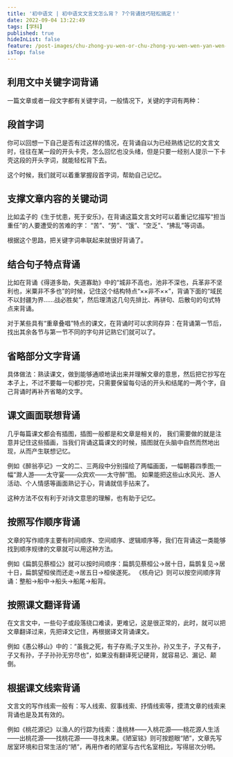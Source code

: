 ```yaml
---
title: '初中语文 | 初中语文文言文怎么背？ 7个背诵技巧轻松搞定！'
date: 2022-09-04 13:22:49
tags: [学科]
published: true
hideInList: false
feature: /post-images/chu-zhong-yu-wen-or-chu-zhong-yu-wen-wen-yan-wen-zen-me-bei-7-ge-bei-song-ji-qiao-qing-song-gao-ding.jpg
isTop: false
---
```

## **利用文中关键字词背诵**

一篇文章或者一段文字都有关键字词，一般情况下，关键的字词有两种：

## 段首字词
你可以回想一下自己是否有过这样的情况，在背诵自以为已经熟练记忆的文言文时，往往在某一段的开头卡壳，怎么回忆也没头绪，但是只要一经别人提示一下卡壳这段的开头字词，就能轻松背下去。

这个时候，我们就可以着重掌握段首字词，帮助自己记忆。

## 支撑文章内容的关键动词
比如孟子的《生于忧患，死于安乐》，在背诵这篇文言文时可以着重记忆描写“担当重任”的人要遭受的苦难的字：
“苦”、“劳”、“饿”、“空乏”、“拂乱”等词语。

根据这个思路，把关键字词串联起来就很好背诵了。


## **结合句子特点背诵**

比如在背诵《得道多助，失道寡助》中的“城非不高也，池非不深也，兵革非不坚利也，米粟非不多也”的时候，记住这个结构特点“××非不××”，背诵下面的“域民不以封疆为界……战必胜矣”，然后理清这几句先排比、再骈句、后散句的句式特点来背诵。

对于某些具有“重章叠唱”特点的课文，在背诵时可以求同存异：在背诵第一节后，找出其余各节与第一节不同的字句并记熟它们就可以了。


## **省略部分文字背诵**

具体做法：熟读课文，做到能够通顺地读出来并理解文章的意思，然后把它抄写在本子上，不过不要每一句都抄完，只需要保留每句话的开头和结尾的一两个字，自己背诵时再补齐省略的文字。


  ## **课文画面联想背诵**

几乎每篇课文都会有插图，插图一般都是和文章是相关的， 我们需要做的就是注意并记住这些插画，当我们背诵这篇课文的时候，插图就在头脑中自然而然地出现，从而产生联想记忆。

例如《醉翁亭记》一文的二、三两段中分别描绘了两幅画面，一幅朝暮四季图;一幅“滁人游——太守宴——众宾欢——太守醉”图。
如果能把这些山水风光、游人活动、个人情感等画面熟记于心，背诵就信手拈来了。

这种方法不仅有利于对诗文意思的理解，也有助于记忆。


## **按照写作顺序背诵**

文章的写作顺序主要有时间顺序、空间顺序、逻辑顺序等，我们在背诵这一类能够找到顺序规律的文章就可以用这种方法。

例如《扁鹊见蔡桓公》就可以按时间顺序：扁鹊见蔡桓公→居十日，扁鹊复见→居十日，扁鹊望桓侯而还走→居五日→桓侯遂死。
《核舟记》则可以按空间顺序背诵：整船→船中→船头→船尾→船背。


## **按照课文翻译背诵**

在文言文中，一些句子或段落绕口难读，更难记，这是很正常的，此时，就可以把文章翻译过来，先把译文记住，再根据译文背诵课文。

例如《愚公移山》中的：“虽我之死，有子存焉;子又生孙，孙又生子，子又有子，子又有孙，子子孙孙无穷尽也”，如果没有翻译死记硬背，就容易记、漏记、颠倒。

## **根据课文线索背诵**

文言文的写作线索一般有：写人线索、叙事线索、抒情线索等，摸清文章的线索来背诵也是及其有效的。

例如《桃花源记》以渔人的行踪为线索：逢桃林——入桃花源——桃花源人生活——出桃花源——找桃花源——寻找未果。《陋室铭》则可按题眼“陋”，文章先写居室环境和日常生活的“陋”，再用作者的陋室与古代名室相比，写得层次分明。